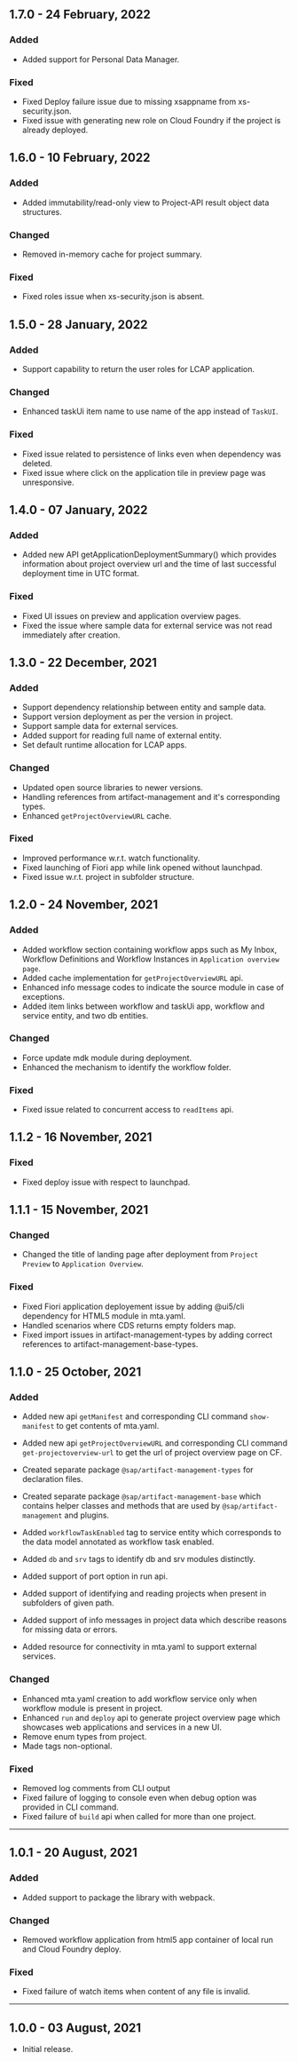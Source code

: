 ## 1.7.0 - 24 February, 2022
### Added
* Added support for Personal Data Manager.
### Fixed
* Fixed Deploy failure issue due to missing xsappname from xs-security.json.
* Fixed issue with generating new role on Cloud Foundry if the project is already deployed.

## 1.6.0 - 10 February, 2022
### Added
* Added immutability/read-only view to Project-API result object data structures.
### Changed
* Removed in-memory cache for project summary.
### Fixed
* Fixed roles issue when xs-security.json is absent.

## 1.5.0 - 28 January, 2022
### Added
* Support capability to return the user roles for LCAP application.
### Changed
* Enhanced taskUi item name to use name of the app instead of `TaskUI`.
### Fixed
* Fixed issue related to persistence of links even when dependency was deleted.
* Fixed issue where click on the application tile in preview page was unresponsive.

## 1.4.0 - 07 January, 2022
### Added
* Added new API getApplicationDeploymentSummary() which provides information about project overview url and the time of last successful deployment time in UTC format.
### Fixed
* Fixed UI issues on preview and application overview pages.
* Fixed the issue where sample data for external service was not read immediately after creation.

## 1.3.0 - 22 December, 2021
### Added
* Support dependency relationship between entity and sample data.
* Support version deployment as per the version in project.
* Support sample data for external services.
* Added support for reading full name of external entity.
* Set default runtime allocation for LCAP apps.
### Changed
* Updated open source libraries to newer versions. 
* Handling references from artifact-management and it's corresponding types.
* Enhanced `getProjectOverviewURL` cache.
### Fixed
* Improved performance w.r.t. watch functionality.
* Fixed launching of Fiori app while link opened without launchpad.
* Fixed issue w.r.t. project in subfolder structure.

## 1.2.0 - 24 November, 2021
### Added
* Added workflow section containing workflow apps such as My Inbox, Workflow Definitions and Workflow Instances in `Application overview page`.
* Added cache implementation for `getProjectOverviewURL` api.
* Enhanced info message codes to indicate the source module in case of exceptions.
* Added item links between workflow and taskUi app, workflow and service entity, and two db entities.
### Changed
* Force update mdk module during deployment.
* Enhanced the mechanism to identify the workflow folder.
### Fixed
* Fixed issue related to concurrent access to `readItems` api.


## 1.1.2 - 16 November, 2021
### Fixed
* Fixed deploy issue with respect to launchpad.

## 1.1.1 - 15 November, 2021
### Changed
* Changed the title of landing page after deployment from `Project Preview` to `Application Overview`.

### Fixed
* Fixed Fiori application deployement issue by adding @ui5/cli dependency for HTML5 module in mta.yaml.
* Handled scenarios where CDS returns empty folders map.
* Fixed import issues in artifact-management-types by adding correct references to artifact-management-base-types.

## 1.1.0 - 25 October, 2021
### Added
* Added new api `getManifest` and corresponding CLI command `show-manifest` to get contents of mta.yaml.
* Added new api `getProjectOverviewURL` and corresponding CLI command `get-projectoverview-url` to get the url of project overview page on CF.

* Created separate package `@sap/artifact-management-types` for declaration files.
* Created separate package `@sap/artifact-management-base` which contains helper classes and methods that are used by `@sap/artifact-management` and plugins.

* Added `workflowTaskEnabled` tag to service entity which corresponds to the data model annotated as workflow task enabled.
* Added `db` and `srv` tags to identify db and srv modules distinctly.

* Added support of port option in run api.
* Added support of identifying and reading projects when present in subfolders of given path.
* Added support of info messages in project data which describe reasons for missing data or errors.
* Added resource for connectivity in mta.yaml to support external services.

### Changed
* Enhanced mta.yaml creation to add workflow service only when workflow module is present in project.
* Enhanced `run` and `deploy` api to generate project overview page which showcases web applications and services in a new UI.
* Remove enum types from project.
* Made tags non-optional.

### Fixed
* Removed log comments from CLI output
* Fixed failure of logging to console even when debug option was provided in CLI command.
* Fixed failure of `build` api when called for more than one project.


----

## 1.0.1 - 20 August, 2021
### Added
* Added support to package the library with webpack.

### Changed
* Removed workflow application from html5 app container of local run and Cloud Foundry deploy.

### Fixed
* Fixed failure of watch items when content of any file is invalid.

----
## 1.0.0 - 03 August, 2021
* Initial release.
